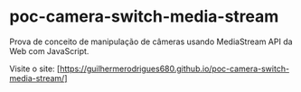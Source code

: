 # poc-camera-switch-media-stream

Prova de conceito de manipulação de câmeras usando MediaStream API da Web com JavaScript.

Visite o site: [https://guilhermerodrigues680.github.io/poc-camera-switch-media-stream/]
